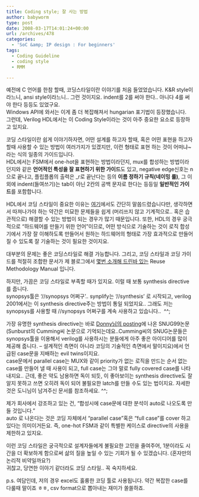 ```yaml
---
title: Coding style; 잘 사는 방법
author: babyworm
type: post
date: 2008-03-17T14:01:24+00:00
url: /archives/478
categories:
  - 'SoC &amp; IP design : For beginners'
tags:
  - Coding Guideline
  - coding style
  - RMM

---
```

예전에 C 언어를 한참 할때, 코딩스타일이란 이야기를 처음 들었었습니다. K&R style이라느니, ansi style이라느니.. 그런 것이지요. indent를 2를 써야 한다.. 아니다 4를 써야 한다 등등도 있었구요.  
Windows API에 와서는 이게 좀 더 복잡해져서 hungarian 표기법이 등장했습니다.  
그런데, Verilog HDL에서는 이 Coding Style이라는 것이 아주 중요한 요소로 등장하고 있지요.

코딩 스타일이란 쉽게 이야기하자면, 어떤 설계를 하고자 할때, 혹은 어떤 표현을 하고자 할때 사용할 수 있는 방법이 여러가지가 있겠지만, 이런 형태로 표현 하는 것이 어떠냐~ 라는 식의 일종의 가이드입니다.  
HDL에서는 FSM에서 one-hot을 표현하는 방법이라던지, mux를 합성하는 방법이라던지와 같은 <span style="font-weight: bold;">언어적인 특성을 잘 표현하기 위한 가이드</span>도 있고, negative edge신호는 n으로 끝나고, 플립플롭의 출력은 _r로 끝난다는 등의 <span style="font-weight: bold;">이름 정하기 규칙(네이밍 룰)</span>, 그 이외에 indent(들여쓰기)는 tab이 아닌 2칸의 공백 문자로 한다는 등등일 <span style="font-weight: bold;">일반적인 가이드</span>를 포함합니다. 

HDL에서 코딩 스타일이 중요한 이유는 <a href="http://babyworm.net/tatter/93" target="_blank">여기</a>에서도 간단히 말씀드렸습니다만, 생각하면서 따져나가야 하는 약간은 미묘한 문제들을 쉽게 (머리쓰지 않고 기계적으로.. 혹은 습관적으로) 해결할 수 있는 방법이 되는 경우가 많기 때문입니다. 또한, HDL의 경우 궁극적으로 &#8220;하드웨어를 만들기 위한 언어&#8221;이므로, 어떤 방식으로 기술하는 것이 로직 합성기에서 가장 잘 이해하도록 만들어서 원하는 하드웨어의 형태로 가장 효과적으로 만들어질 수 있도록 잘 기술하는 것이 필요한 것이지요.

대부분의 문제는 좋은 코딩스타일로 해결 가능합니다. 그리고, 코딩 스타일과 코딩 가이드를 적절히 조합한 문서가 제 블로그에서 <a href="http://babyworm.net/tatter/43" target="_blank">몇번 소개해 드린바 있는</a> Reuse Methodology Manual 입니다. 

하지만, 가끔은 코딩 스타일로 부족할 때가 있지요. 이럴 때 보통 synthesis directive를 줍니다.  
synopsys툴은 &#8216;//synopsys 어쩌구&#8217;.. synplify는 &#8216;//synthesis&#8217; 로 시작되고, verilog 2001에서는 이 synthesis directive주는 방법이 통일 되었지요.. 그래도 저는 synopsys를 사용할 때 //synopsys 어쩌구를 계속 사용하고 있습니다..&nbsp; ^^;

가장 유명한 synthesis directive는 바로 <a href="http://www.donny.co.kr/tt/6" target="_blank">Donny님의 posting</a>에 나온 SNUG99논문(Sunburst의 Cumming씨 논문으로 기억되는데요..Cumming씨의 SNUG논문들은 synopsys툴을 이용해서 verilog를 사용하시는 분들에게 아주 좋은 아이디어를 많이 제공해 줍니다. &#8211; 설계적인 측면이 아니라 코딩의 기술적인 측면에서 말이지요)에서 언급된 case문을 지배하는 evil twins이지요.  
case문에서 parallel case는 MUX와 같이 priority가 없는 로직을 만드는 순서 없는 case를 만들어 낼 때 사용이 되고, full case는 그야 말로 fully covered case를 나타내지요.. 근데, 좋은 약도 남용하면 독이 되듯, 이 좋아보이는 synthesis directive도 잘 알지 못하고 쓰면 오히려 독이 되어 불필요한 latch를 만들 수도 있는 법이지요. 자세한 것은 도니님이 남겨주신 문서를 참조하세요. ^^;

제가 회사에서 강조하고 있는 건, &#8220;합성시에 case문에 대한 분석이 auto로 나오도록 만들 것입니다.&#8221;  
auto 로 나온다는 것은 코딩 자체에서 &#8220;parallel case&#8221;혹은 &#8220;full case&#8221;를 cover 하고 있다는 의미이거든요. 즉, one-hot FSM과 같이 특별한 케이스로 directive의 사용을 제한하고 있지요. 

이런 코딩 스타일은 궁극적으로 설계자들에게 불필요한 고민을 줄여주어, 1분이라도 시간을 더 확보하게 함으로써 삶의 질을 높일 수 있는 기회가 될 수 있겠습니다. (혼자만의 논리적 비약일까요?)  
귀찮고, 당연한 이야기 같더라도 코딩 스타일.. 꼭 숙지하세요. 

p.s. 여담인데, 저의 경우 excel도 훌륭한 코딩 툴로 사용됩니다. 약간 복잡한 case를 다룰때 말이죠 ㅎㅎ, csv format으로 뽑아내는 재미가 쏠쏠하죠.